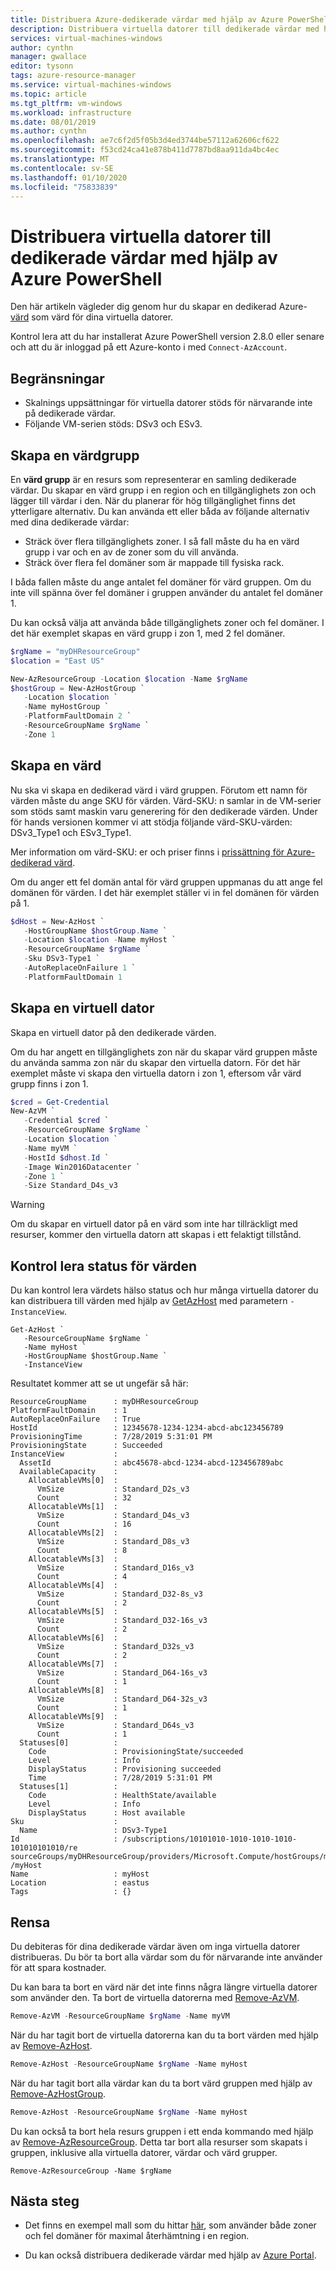 ```yaml
---
title: Distribuera Azure-dedikerade värdar med hjälp av Azure PowerShell
description: Distribuera virtuella datorer till dedikerade värdar med hjälp av Azure PowerShell.
services: virtual-machines-windows
author: cynthn
manager: gwallace
editor: tysonn
tags: azure-resource-manager
ms.service: virtual-machines-windows
ms.topic: article
ms.tgt_pltfrm: vm-windows
ms.workload: infrastructure
ms.date: 08/01/2019
ms.author: cynthn
ms.openlocfilehash: ae7c6f2d5f05b3d4ed3744be57112a62606cf622
ms.sourcegitcommit: f53cd24ca41e878b411d7787bd8aa911da4bc4ec
ms.translationtype: MT
ms.contentlocale: sv-SE
ms.lasthandoff: 01/10/2020
ms.locfileid: "75833839"
---
```

# <a name="deploy-vms-to-dedicated-hosts-using-the-azure-powershell"></a>Distribuera virtuella datorer till dedikerade värdar med hjälp av Azure PowerShell

Den här artikeln vägleder dig genom hur du skapar en dedikerad Azure- [värd](dedicated-hosts.md) som värd för dina virtuella datorer. 

Kontrol lera att du har installerat Azure PowerShell version 2.8.0 eller senare och att du är inloggad på ett Azure-konto i med `Connect-AzAccount`. 

## <a name="limitations"></a>Begränsningar

- Skalnings uppsättningar för virtuella datorer stöds för närvarande inte på dedikerade värdar.
- Följande VM-serien stöds: DSv3 och ESv3. 

## <a name="create-a-host-group"></a>Skapa en värdgrupp

En **värd grupp** är en resurs som representerar en samling dedikerade värdar. Du skapar en värd grupp i en region och en tillgänglighets zon och lägger till värdar i den. När du planerar för hög tillgänglighet finns det ytterligare alternativ. Du kan använda ett eller båda av följande alternativ med dina dedikerade värdar: 
- Sträck över flera tillgänglighets zoner. I så fall måste du ha en värd grupp i var och en av de zoner som du vill använda.
- Sträck över flera fel domäner som är mappade till fysiska rack. 
 
I båda fallen måste du ange antalet fel domäner för värd gruppen. Om du inte vill spänna över fel domäner i gruppen använder du antalet fel domäner 1. 

Du kan också välja att använda både tillgänglighets zoner och fel domäner. I det här exemplet skapas en värd grupp i zon 1, med 2 fel domäner. 


```powershell
$rgName = "myDHResourceGroup"
$location = "East US"

New-AzResourceGroup -Location $location -Name $rgName
$hostGroup = New-AzHostGroup `
   -Location $location `
   -Name myHostGroup `
   -PlatformFaultDomain 2 `
   -ResourceGroupName $rgName `
   -Zone 1
```

## <a name="create-a-host"></a>Skapa en värd

Nu ska vi skapa en dedikerad värd i värd gruppen. Förutom ett namn för värden måste du ange SKU för värden. Värd-SKU: n samlar in de VM-serier som stöds samt maskin varu generering för den dedikerade värden.  Under för hands versionen kommer vi att stödja följande värd-SKU-värden: DSv3_Type1 och ESv3_Type1.


Mer information om värd-SKU: er och priser finns i [prissättning för Azure-dedikerad värd](https://aka.ms/ADHPricing).

Om du anger ett fel domän antal för värd gruppen uppmanas du att ange fel domänen för värden. I det här exemplet ställer vi in fel domänen för värden på 1.


```powershell
$dHost = New-AzHost `
   -HostGroupName $hostGroup.Name `
   -Location $location -Name myHost `
   -ResourceGroupName $rgName `
   -Sku DSv3-Type1 `
   -AutoReplaceOnFailure 1 `
   -PlatformFaultDomain 1
```

## <a name="create-a-vm"></a>Skapa en virtuell dator

Skapa en virtuell dator på den dedikerade värden. 

Om du har angett en tillgänglighets zon när du skapar värd gruppen måste du använda samma zon när du skapar den virtuella datorn. För det här exemplet måste vi skapa den virtuella datorn i zon 1, eftersom vår värd grupp finns i zon 1.  


```powershell
$cred = Get-Credential
New-AzVM `
   -Credential $cred `
   -ResourceGroupName $rgName `
   -Location $location `
   -Name myVM `
   -HostId $dhost.Id `
   -Image Win2016Datacenter `
   -Zone 1 `
   -Size Standard_D4s_v3
```

> [!WARNING]
> Om du skapar en virtuell dator på en värd som inte har tillräckligt med resurser, kommer den virtuella datorn att skapas i ett felaktigt tillstånd. 

## <a name="check-the-status-of-the-host"></a>Kontrol lera status för värden

Du kan kontrol lera värdets hälso status och hur många virtuella datorer du kan distribuera till värden med hjälp av [GetAzHost](/powershell/module/az.compute/get-azhost) med parametern `-InstanceView`.

```
Get-AzHost `
   -ResourceGroupName $rgName `
   -Name myHost `
   -HostGroupName $hostGroup.Name `
   -InstanceView
```

Resultatet kommer att se ut ungefär så här:

```
ResourceGroupName      : myDHResourceGroup
PlatformFaultDomain    : 1
AutoReplaceOnFailure   : True
HostId                 : 12345678-1234-1234-abcd-abc123456789
ProvisioningTime       : 7/28/2019 5:31:01 PM
ProvisioningState      : Succeeded
InstanceView           : 
  AssetId              : abc45678-abcd-1234-abcd-123456789abc
  AvailableCapacity    : 
    AllocatableVMs[0]  : 
      VmSize           : Standard_D2s_v3
      Count            : 32
    AllocatableVMs[1]  : 
      VmSize           : Standard_D4s_v3
      Count            : 16
    AllocatableVMs[2]  : 
      VmSize           : Standard_D8s_v3
      Count            : 8
    AllocatableVMs[3]  : 
      VmSize           : Standard_D16s_v3
      Count            : 4
    AllocatableVMs[4]  : 
      VmSize           : Standard_D32-8s_v3
      Count            : 2
    AllocatableVMs[5]  : 
      VmSize           : Standard_D32-16s_v3
      Count            : 2
    AllocatableVMs[6]  : 
      VmSize           : Standard_D32s_v3
      Count            : 2
    AllocatableVMs[7]  : 
      VmSize           : Standard_D64-16s_v3
      Count            : 1
    AllocatableVMs[8]  : 
      VmSize           : Standard_D64-32s_v3
      Count            : 1
    AllocatableVMs[9]  : 
      VmSize           : Standard_D64s_v3
      Count            : 1
  Statuses[0]          : 
    Code               : ProvisioningState/succeeded
    Level              : Info
    DisplayStatus      : Provisioning succeeded
    Time               : 7/28/2019 5:31:01 PM
  Statuses[1]          : 
    Code               : HealthState/available
    Level              : Info
    DisplayStatus      : Host available
Sku                    : 
  Name                 : DSv3-Type1
Id                     : /subscriptions/10101010-1010-1010-1010-101010101010/re
sourceGroups/myDHResourceGroup/providers/Microsoft.Compute/hostGroups/myHostGroup/hosts
/myHost
Name                   : myHost
Location               : eastus
Tags                   : {}
```

## <a name="clean-up"></a>Rensa

Du debiteras för dina dedikerade värdar även om inga virtuella datorer distribueras. Du bör ta bort alla värdar som du för närvarande inte använder för att spara kostnader.  

Du kan bara ta bort en värd när det inte finns några längre virtuella datorer som använder den. Ta bort de virtuella datorerna med [Remove-AzVM](/powershell/module/az.compute/remove-azvm).

```powershell
Remove-AzVM -ResourceGroupName $rgName -Name myVM
```

När du har tagit bort de virtuella datorerna kan du ta bort värden med hjälp av [Remove-AzHost](/powershell/module/az.compute/remove-azhost).

```powershell
Remove-AzHost -ResourceGroupName $rgName -Name myHost
```

När du har tagit bort alla värdar kan du ta bort värd gruppen med hjälp av [Remove-AzHostGroup](/powershell/module/az.compute/remove-azhostgroup). 

```powershell
Remove-AzHost -ResourceGroupName $rgName -Name myHost
```

Du kan också ta bort hela resurs gruppen i ett enda kommando med hjälp av [Remove-AzResourceGroup](/powershell/module/az.resources/remove-azresourcegroup). Detta tar bort alla resurser som skapats i gruppen, inklusive alla virtuella datorer, värdar och värd grupper.
 
```azurepowershell-interactive
Remove-AzResourceGroup -Name $rgName
```


## <a name="next-steps"></a>Nästa steg

- Det finns en exempel mall som du hittar [här](https://github.com/Azure/azure-quickstart-templates/blob/master/201-vm-dedicated-hosts/README.md), som använder både zoner och fel domäner för maximal återhämtning i en region.

- Du kan också distribuera dedikerade värdar med hjälp av [Azure Portal](dedicated-hosts-portal.md).
